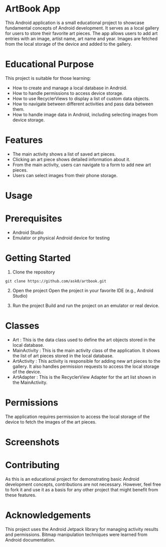 # ArtBook App
This Android application is a small educational project to showcase fundamental concepts of Android development. It serves as a local gallery for users to store their favorite art pieces. The app allows users to add art entries with an image, artist name, art name and year. Images are fetched from the local storage of the device and added to the gallery.

# Educational Purpose
This project is suitable for those learning:

* How to create and manage a local database in Android.
* How to handle permissions to access device storage.
* How to use RecyclerViews to display a list of custom data objects.
* How to navigate between different activities and pass data between them.
* How to handle image data in Android, including selecting images from device storage.

# Features
* The main activity shows a list of saved art pieces. 
* Clicking an art piece shows detailed information about it. 
* From the main activity, users can navigate to a form to add new art pieces. 
* Users can select images from their phone storage.

# Usage
# Prerequisites
* Android Studio
* Emulator or physical Android device for testing

# Getting Started
1. Clone the repository
~~~
git clone https://github.com/ask0/artbook.git
~~~

2. Open the project
Open the project in your favorite IDE (e.g., Android Studio)

3. Run the project
Build and run the project on an emulator or real device.

# Classes
* Art : This is the data class used to define the art objects stored in the local database.
* MainActivity : This is the main activity class of the application. It shows the list of art pieces stored in the local database.
* ArtActivity : This activity is responsible for adding new art pieces to the gallery. It also handles permission requests to access the local storage of the device.
* ArtAdapter : This is the RecyclerView Adapter for the art list shown in the MainActivity.

# Permissions
The application requires permission to access the local storage of the device to fetch the images of the art pieces.

# Screenshots 


# Contributing
As this is an educational project for demonstrating basic Android development concepts, contributions are not necessary. However, feel free to fork it and use it as a basis for any other project that might benefit from these features.

# Acknowledgements
This project uses the Android Jetpack library for managing activity results and permissions.
Bitmap manipulation techniques were learned from Android documentation.




